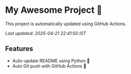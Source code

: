 # My Awesome Project 🚀

This project is automatically updated using GitHub Actions.

_Last updated: 2025-04-21 22:41:50 IST_

## Features
- Auto-update README using Python 🐍
- Auto Git push with GitHub Actions 🤖
